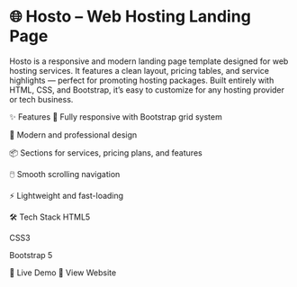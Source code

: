 # 🌐 Hosto – Web Hosting Landing Page


Hosto is a responsive and modern landing page template designed for web hosting services.
It features a clean layout, pricing tables, and service highlights — perfect for promoting hosting packages.
Built entirely with HTML, CSS, and Bootstrap, it’s easy to customize for any hosting provider or tech business.

✨ Features
📱 Fully responsive with Bootstrap grid system

🎨 Modern and professional design

📦 Sections for services, pricing plans, and features

🖱️ Smooth scrolling navigation

⚡ Lightweight and fast-loading

🛠️ Tech Stack
HTML5

CSS3

Bootstrap 5

🚀 Live Demo
🔗 View Website
